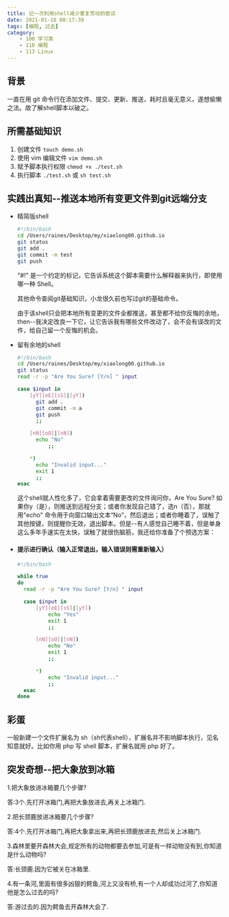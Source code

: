 ```yaml
---
title: 记一次利用shell减少重复劳动的尝试
date: 2021-01-18 08:17:39
tags: [编程, 过去]
category:
    - 100 学习类
    - 110 编程
    - 113 Linux
---
```




## 背景

一直在用 git 命令行在添加文件、提交、更新、推送，耗时且毫无意义，遂想偷懒之法。故了解shell脚本以破之。

## 所需基础知识

1. 创建文件   `touch demo.sh`
2. 使用 vim 编辑文件   `vim demo.sh`
3. 赋予脚本执行权限   `chmod +x ./test.sh`
4. 执行脚本  `./test.sh`   或   `sh test.sh`        

## 实践出真知--推送本地所有变更文件到git远端分支

- 精简版shell

  ```sh
  #!/bin/bash
  cd /Users/raines/Desktop/my/xiaolong00.github.io
  git status
  git add .
  git commit -m test
  git push
  ```

  "#!" 是一个约定的标记，它告诉系统这个脚本需要什么解释器来执行，即使用哪一种 Shell。

  其他命令查阅git基础知识，小龙很久前也写过git的基础命令。

  由于该shell只会把本地所有变更的文件全都推送，甚至都不给你反悔的余地，then--我决定改良一下它，让它告诉我有哪些文件改动了，会不会有误改的文件，给自己留一个反悔的机会。

- 留有余地的shell

  ```sh
  #!/bin/bash
  cd /Users/raines/Desktop/my/xiaolong00.github.io
  git status
  read -r -p "Are You Sure? [Y/n] " input
  
  case $input in
      [yY][eE][sS]|[yY])
  		git add .
  		git commit -m a
  		git push
  		;;
  
      [nN][oO]|[nN])
  		echo "No"
         	;;
  
      *)
  		echo "Invalid input..."
  		exit 1
  		;;
  esac
  ```

  这个shell就人性化多了，它会拿着需要更改的文件询问你，Are You Sure? 如果你y（是），则推送到远程分支；或者你发现自己错了，选n（否），那就用"echo" 命令用于向窗口输出文本“No”，然后退出；或者你睡着了，误触了其他按键，则提醒你无效，退出脚本。但是--有人感觉自己睡不着，但是单身这么多年手速实在太快，误触了就很伤脑筋，我还给你准备了个预选方案：

- #### 提示进行确认（输入正常退出，输入错误则需重新输入）

  ```sh
  #!/bin/bash
  
  while true
  do
  	read -r -p "Are You Sure? [Y/n] " input
  
  	case $input in
  	    [yY][eE][sS]|[yY])
  			echo "Yes"
  			exit 1
  			;;
  
  	    [nN][oO]|[nN])
  			echo "No"
  			exit 1	       	
  			;;
  
  	    *)
  			echo "Invalid input..."
  			;;
  	esac
  done
  
  ```

  

## 彩蛋

一般新建一个文件扩展名为 sh（sh代表shell），扩展名并不影响脚本执行，见名知意就好。比如你用 php 写 shell 脚本，扩展名就用 php 好了。

## 突发奇想--把大象放到冰箱

1.把大象放进冰箱要几个步骤?

答:3个.先打开冰箱门,再把大象放进去,再关上冰箱门.

2.把长颈鹿放进冰箱要几个步骤?

答:4个.先打开冰箱门,再把大象拿出来,再把长颈鹿放进去,然后关上冰箱门.

3.森林里要开森林大会,规定所有的动物都要去参加,可是有一样动物没有到,你知道是什么动物吗?

答:长颈鹿.因为它被关在冰箱里.

4.有一条河,里面有很多凶狠的鳄鱼,河上又没有桥,有一个人却成功过河了,你知道他是怎么过去的吗?

答:游过去的.因为鳄鱼去开森林大会了.















































